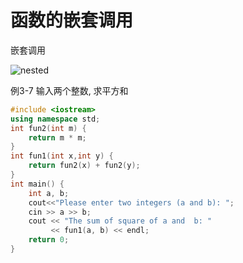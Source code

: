 # 函数的嵌套调用

嵌套调用

![nested](http://studio-tsinghua.xuetangx.com/asset-v1:TsinghuaX+00740043-91-20202+2020_T2+type@asset+block@image001qiantao.jpg)

例3-7 输入两个整数, 求平方和

```cpp
#include <iostream>
using namespace std;
int fun2(int m) {
    return m * m;
}
int fun1(int x,int y) {
    return fun2(x) + fun2(y);
}
int main() {
    int a, b;
    cout<<"Please enter two integers (a and b): ";
    cin >> a >> b;
    cout << "The sum of square of a and  b: "
         << fun1(a, b) << endl;
    return 0;
}
```
